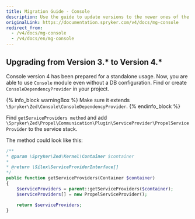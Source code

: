 ```yaml
---
title: Migration Guide - Console
description: Use the guide to update versions to the newer ones of the Console module.
originalLink: https://documentation.spryker.com/v4/docs/mg-console
redirect_from:
  - /v4/docs/mg-console
  - /v4/docs/en/mg-console
---
```


## Upgrading from Version 3.* to Version 4.*

Console version 4 has been prepared for a standalone usage. Now, you are able to use `Console` module even without a DB configuration.
Find or create `ConsoleDependencyProvider` in your project. 

{% info_block warningBox %}
Make sure it extends `\Spryker\Zed\Console\ConsoleDependencyProvider`.
{% endinfo_block %}

Find `getServiceProviders method` and add `\Spryker\Zed\Propel\Communication\Plugin\ServiceProvider\PropelServiceProvider` to the service stack.
        
The method could look like this:

```php
/**
* @param \Spryker\Zed\Kernel\Container $container
*
* @return \Silex\ServiceProviderInterface[]
*/
public function getServiceProviders(Container $container)
{
    $serviceProviders = parent::getServiceProviders($container);
    $serviceProviders[] = new PropelServiceProvider();

    return $serviceProviders;
}
```

<!-- Last review date: Nov 23, 2017 by Denis Turkov -->
